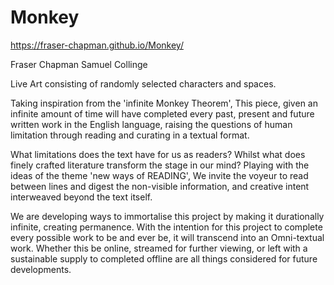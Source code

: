 # Monkey
https://fraser-chapman.github.io/Monkey/

Fraser Chapman
Samuel Collinge

Live Art consisting of randomly selected characters and spaces. 

Taking inspiration from the 'infinite Monkey Theorem', This piece, given an infinite amount of time will have completed every past, present and future written work in the English language, raising the questions of human limitation through reading and curating in a textual format.

What limitations does the text have for us as readers? Whilst what does finely crafted literature transform the stage in our mind? Playing with the ideas of the theme 'new ways of READING', 
We invite the voyeur to read between lines and digest the non-visible information, and creative intent interweaved beyond the text itself.


We are developing ways to immortalise this project by making it durationally infinite, creating permanence. With the intention for this project to complete every possible work to be and ever be, it will transcend into an Omni-textual work. Whether this be online, streamed for further viewing, or left with a sustainable supply to completed offline are all things considered for future developments.
